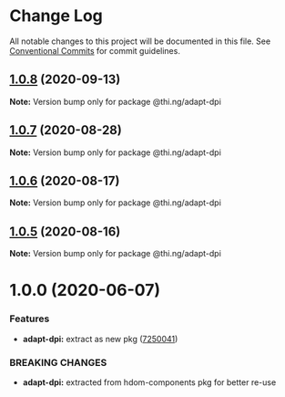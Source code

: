 # Change Log

All notable changes to this project will be documented in this file.
See [Conventional Commits](https://conventionalcommits.org) for commit guidelines.

## [1.0.8](https://github.com/thi-ng/umbrella/compare/@thi.ng/adapt-dpi@1.0.7...@thi.ng/adapt-dpi@1.0.8) (2020-09-13)

**Note:** Version bump only for package @thi.ng/adapt-dpi





## [1.0.7](https://github.com/thi-ng/umbrella/compare/@thi.ng/adapt-dpi@1.0.6...@thi.ng/adapt-dpi@1.0.7) (2020-08-28)

**Note:** Version bump only for package @thi.ng/adapt-dpi





## [1.0.6](https://github.com/thi-ng/umbrella/compare/@thi.ng/adapt-dpi@1.0.5...@thi.ng/adapt-dpi@1.0.6) (2020-08-17)

**Note:** Version bump only for package @thi.ng/adapt-dpi





## [1.0.5](https://github.com/thi-ng/umbrella/compare/@thi.ng/adapt-dpi@1.0.4...@thi.ng/adapt-dpi@1.0.5) (2020-08-16)

**Note:** Version bump only for package @thi.ng/adapt-dpi





# 1.0.0 (2020-06-07)


### Features

* **adapt-dpi:** extract as new pkg ([7250041](https://github.com/thi-ng/umbrella/commit/7250041e30995844ac20295bdb36b351f5b2ccc8))


### BREAKING CHANGES

* **adapt-dpi:** extracted from hdom-components pkg for better re-use
